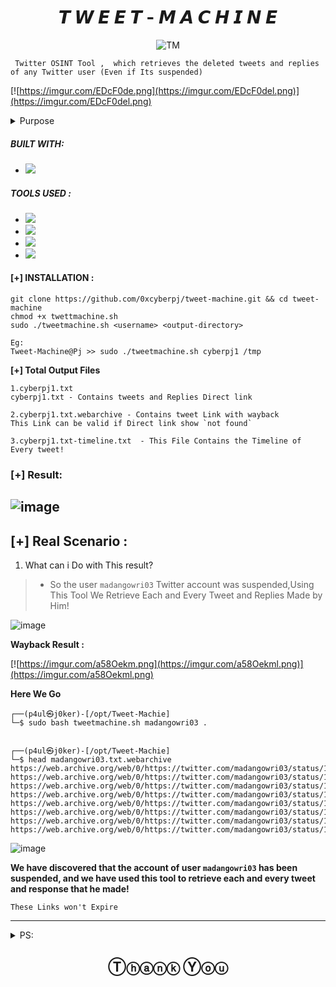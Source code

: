 <h1 align=center>𝙏 𝙒 𝙀 𝙀 𝙏 - 𝙈 𝘼 𝘾 𝙃 𝙄 𝙉 𝙀
</h1>
  <p align="center">
  
  
  
<img  align="center" src="https://user-images.githubusercontent.com/72292872/195614901-91f724c7-83c6-4e37-83e2-b68687f465d4.png" alt="TM">


     Twitter OSINT Tool ,  which retrieves the deleted tweets and replies of any Twitter user (Even if Its suspended) 

   
 [![https://imgur.com/EDcF0de.png](https://imgur.com/EDcF0del.png)](https://imgur.com/EDcF0del.png)
 
 <details><summary>Purpose </summary>
 <b>we can retrieve all tweets and replies (even if the account has been suspended)</b>
 </details>
</p>

##### BUILT WITH: 

- <img src="https://img.shields.io/badge/gnu%20bash-%234EAA25.svg?&style=for-the-badge&logo=gnu%20bash&logoColor=white" />

##### TOOLS USED :

- <img src="https://img.shields.io/badge/arch%20linux-%231793D1.svg?&style=for-the-badge&logo=arch%20linux&logoColor=white" />
- <img src="https://img.shields.io/badge/twitter-%231DA1F2.svg?&style=for-the-badge&logo=twitter&logoColor=white" />
- <img src="https://img.shields.io/badge/visual%20studio%20code-%23007ACC.svg?&style=for-the-badge&logo=visual%20studio%20code&logoColor=white" />
- <img src="https://img.shields.io/badge/windows%20terminal-%234D4D4D.svg?&style=for-the-badge&logo=windows%20terminal&logoColor=white" />

#### [+] INSTALLATION : 

```
git clone https://github.com/0xcyberpj/tweet-machine.git && cd tweet-machine
chmod +x twettmachine.sh
sudo ./tweetmachine.sh <username> <output-directory>

Eg:
Tweet-Machine@Pj >> sudo ./tweetmachine.sh cyberpj1 /tmp 
```
**[+] Total Output Files**

```
1.cyberpj1.txt  
cyberpj1.txt - Contains tweets and Replies Direct link

2.cyberpj1.txt.webarchive - Contains tweet Link with wayback 
This Link can be valid if Direct link show `not found`

3.cyberpj1.txt-timeline.txt  - This File Contains the Timeline of Every tweet!
```

### [+] Result: 

![image](https://user-images.githubusercontent.com/72292872/151848632-e56996fa-8e2d-439e-9abd-a5de8f27628f.png)
----

## [+] Real Scenario : 

1. What can i Do with This result?

> - So the user  `madangowri03` Twitter account was suspended,Using This Tool We Retrieve Each and Every Tweet and Replies Made by Him!

![image](https://user-images.githubusercontent.com/72292872/151909602-60d1e4b4-b356-4713-87fb-bd67038dd7b5.png)

**Wayback Result :**

[![https://imgur.com/a58Oekm.png](https://imgur.com/a58Oekml.png)](https://imgur.com/a58Oekml.png)

**Here We Go**
```
┌──(p4ul㉿j0ker)-[/opt/Tweet-Machie]
└─$ sudo bash tweetmachine.sh madangowri03 . 


┌──(p4ul㉿j0ker)-[/opt/Tweet-Machie]
└─$ head madangowri03.txt.webarchive
https://web.archive.org/web/0/https://twitter.com/madangowri03/status/1385829419093151744
https://web.archive.org/web/0/https://twitter.com/madangowri03/status/1385829654754304000
https://web.archive.org/web/0/https://twitter.com/madangowri03/status/1385864438058676234
https://web.archive.org/web/0/https://twitter.com/madangowri03/status/1385864505385578498
https://web.archive.org/web/0/https://twitter.com/madangowri03/status/1385864553888583683
https://web.archive.org/web/0/https://twitter.com/madangowri03/status/1386013567871164416
https://web.archive.org/web/0/https://twitter.com/madangowri03/status/1386177747697868804
https://web.archive.org/web/0/https://twitter.com/madangowri03/status/1386178947692457984
```
![image](https://user-images.githubusercontent.com/72292872/151910703-bf5a6fe3-dce3-4729-82bd-2734d51afa97.png)

**We have discovered that the account of user `madangowri03` has been suspended, and we have used this tool to retrieve each and every tweet and response that he made!**

`These Links won't Expire`

----
<details><summary>PS:</summary>

 <pre>Even if You dont know the Username ,you  can simple type <b>madangowri</b> it will fetch all the past and current twitter profile links</pre>
<pre>It Can Be Used in CTFs and SOCMINT </pre>
  </details>

  
<h2 align=center >Ⓣⓗⓐⓝⓚ Ⓨⓞⓤ
</h2>

